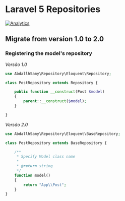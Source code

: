 # Laravel 5 Repositories

[![Analytics](https://ga-beacon.appspot.com/UA-61050740-1/l5-repository/migration-to-2.0)](https://packagist.org/packages/prettus/l5-repository)

## Migrate from version 1.0 to 2.0

### Registering the model's repository

*Versão 1.0*

```php
use AbdallhSamy\Repository\Eloquent\Repository;

class PostRepository extends Repository {

    public function __construct(Post $model)
    {
        parent::__construct($model);
    }

}
```

*Versão 2.0*

```php
use AbdallhSamy\Repository\Eloquent\BaseRepository;

class PostRepository extends BaseRepository {

    /**
     * Specify Model class name
     *
     * @return string
     */
    function model()
    {
        return "App\\Post";
    }
}
```
